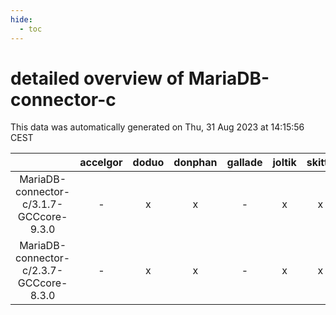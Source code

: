 ```yaml
---
hide:
  - toc
---
```


detailed overview of MariaDB-connector-c
========================================


This data was automatically generated on Thu, 31 Aug 2023 at 14:15:56 CEST  

| |accelgor|doduo|donphan|gallade|joltik|skitty|swalot|victini|
| :---: | :---: | :---: | :---: | :---: | :---: | :---: | :---: | :---: |
|MariaDB-connector-c/3.1.7-GCCcore-9.3.0|-|x|x|-|x|x|x|x|
|MariaDB-connector-c/2.3.7-GCCcore-8.3.0|-|x|x|-|x|x|x|x|
